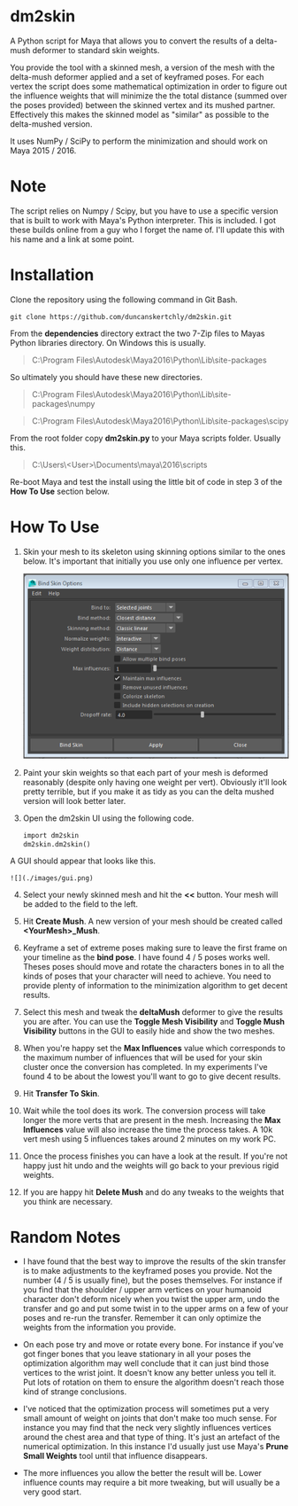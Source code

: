 # dm2skin
A Python script for Maya that allows you to convert the results of a delta-mush deformer to standard skin weights.
 
You provide the tool with a skinned mesh, a version of the mesh with the delta-mush deformer applied and a set of keyframed poses. For each vertex the script does some mathematical optimization in order to figure out the influence weights that will minimize the the total distance (summed over the poses provided) between the skinned vertex and its mushed partner. Effectively this makes the skinned model as "similar" as possible to the delta-mushed version.

It uses NumPy / SciPy to perform the minimization and should work on Maya 2015 / 2016.

# Note

The script relies on Numpy / Scipy, but you have to use a specific version that is built to work with Maya's Python interpreter. This is included. I got these builds online from a guy who I forget the name of. I'll update this with his name and a link at some point.
 
# Installation

Clone the repository using the following command in Git Bash.

~~~
git clone https://github.com/duncanskertchly/dm2skin.git
~~~

From the **dependencies** directory extract the two 7-Zip files to Mayas Python libraries directory. On Windows this is usually.

> C:\\Program Files\\Autodesk\\Maya2016\\Python\\Lib\\site-packages

So ultimately you should have these new directories.

> C:\\Program Files\\Autodesk\\Maya2016\\Python\\Lib\\site-packages\\numpy

> C:\\Program Files\\Autodesk\\Maya2016\\Python\\Lib\\site-packages\\scipy

From the root folder copy **dm2skin.py** to your Maya scripts folder. Usually this.

> C:\\Users\\\<User\>\\Documents\\maya\\2016\\scripts

Re-boot Maya and test the install using the little bit of code in step 3 of the **How To Use** section below.

# How To Use

1. Skin your mesh to its skeleton using skinning options similar to the ones below. It's important that initially you use only one influence per vertex.

	![](./images/skin_options.png)

2. Paint your skin weights so that each part of your mesh is deformed reasonably (despite only having one weight per vert). Obviously it'll look pretty terrible, but if you make it as tidy as you can the delta mushed version will look better later.
3. Open the dm2skin UI using the following code.

	~~~
	import dm2skin
	dm2skin.dm2skin()
	~~~
A GUI should appear that looks like this.

	![](./images/gui.png)

4. Select your newly skinned mesh and hit the **<<** button. Your mesh will be added to the field to the left.

5. Hit **Create Mush**. A new version of your mesh should be created called **\<YourMesh\>\_Mush**.

6. Keyframe a set of extreme poses making sure to leave the first frame on your timeline as the **bind pose**. I have found 4 / 5 poses works well. Theses poses should move and rotate the characters bones in to all the kinds of poses that your character will need to achieve. You need to provide plenty of information to the minimization algorithm to get decent results.

7. Select this mesh and tweak the **deltaMush** deformer to give the results you are after. You can use the **Toggle Mesh Visibility** and **Toggle Mush Visibility** buttons in the GUI to easily hide and show the two meshes. 

8. When you're happy set the **Max Influences** value which corresponds to the maximum number of influences that will be used for your skin cluster once the conversion has completed. In my experiments I've found 4 to be about the lowest you'll want to go to give decent results.

9. Hit **Transfer To Skin**.

10. Wait while the tool does its work. The conversion process will take longer the more verts that are present in the mesh. Increasing the **Max Influences** value will also increase the time the process takes. A 10k vert mesh using 5 influences takes around 2 minutes on my work PC.

11. Once the process finishes you can have a look at the result. If you're not happy just hit undo and the weights will go back to your previous rigid weights.

12. If you are happy hit **Delete Mush** and do any tweaks to the weights that you think are necessary.

# Random Notes

* I have found that the best way to improve the results of the skin transfer is to make adjustments to the keyframed poses you provide. Not the number (4 / 5 is usually fine), but the poses themselves. For instance if you find that the shoulder / upper arm vertices on your humanoid character don't deform nicely when you twist the upper arm, undo the transfer and go and put some twist in to the upper arms on a few of your poses and re-run the transfer. Remember it can only optimize the weights from the information you provide.

* On each pose try and move or rotate every bone. For instance if you've got finger bones that you leave stationary in all your poses the optimization algorithm may well conclude that it can just bind those vertices to the wrist joint. It doesn't know any better unless you tell it. Put lots of rotation on them to ensure the algorithm doesn't reach those kind of strange conclusions.
 
* I've noticed that the optimization process will sometimes put a very small amount of weight on joints that don't make too much sense. For instance you may find that the neck very slightly influences vertices around the chest area and that type of thing. It's just an artefact of the numerical optimization. In this instance I'd usually just use Maya's __Prune Small Weights__ tool until that influence disappears.

* The more influences you allow the better the result will be. Lower influence counts may require a bit more tweaking, but will usually be a very good start.

